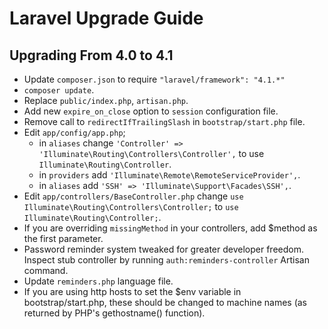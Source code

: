 # Laravel Upgrade Guide

## Upgrading From 4.0 to 4.1

- Update `composer.json` to require `"laravel/framework": "4.1.*"`
- `composer update`.
- Replace `public/index.php`, `artisan.php`.
- Add new `expire_on_close` option to `session` configuration file.
- Remove call to `redirectIfTrailingSlash` in `bootstrap/start.php` file.
- Edit `app/config/app.php`; 
  - in `aliases` change `'Controller' => 'Illuminate\Routing\Controllers\Controller',`
  to use `Illuminate\Routing\Controller`.
  - in `providers` add `'Illuminate\Remote\RemoteServiceProvider',`.
  - in `aliases` add `'SSH' => 'Illuminate\Support\Facades\SSH',`.
- Edit `app/controllers/BaseController.php` change `use Illuminate\Routing\Controllers\Controller;` to `use Illuminate\Routing\Controller;`.
- If you are overriding `missingMethod` in your controllers, add $method as the first parameter.
- Password reminder system tweaked for greater developer freedom. Inspect stub controller by running `auth:reminders-controller` Artisan command.
- Update `reminders.php` language file.
- If you are using http hosts to set the $env variable in bootstrap/start.php, these should be changed to machine names (as returned by PHP's gethostname() function).
